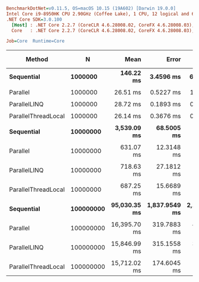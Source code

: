 ``` ini

BenchmarkDotNet=v0.11.5, OS=macOS 10.15 (19A602) [Darwin 19.0.0]
Intel Core i9-8950HK CPU 2.90GHz (Coffee Lake), 1 CPU, 12 logical and 6 physical cores
.NET Core SDK=3.0.100
  [Host] : .NET Core 2.2.7 (CoreCLR 4.6.28008.02, CoreFX 4.6.28008.03), 64bit RyuJIT
  Core   : .NET Core 2.2.7 (CoreCLR 4.6.28008.02, CoreFX 4.6.28008.03), 64bit RyuJIT

Job=Core  Runtime=Core  

```
|              Method |         N |         Mean |         Error |        StdDev | Ratio | Rank | Gen 0 | Gen 1 | Gen 2 | Allocated |
|-------------------- |---------- |-------------:|--------------:|--------------:|------:|-----:|------:|------:|------:|----------:|
|          **Sequential** |   **1000000** |    **146.22 ms** |     **3.4596 ms** |     **6.5823 ms** |  **1.00** |    **1** |     **-** |     **-** |     **-** |         **-** |
|                     |           |              |               |               |       |      |       |       |       |           |
|            Parallel |   1000000 |     26.51 ms |     0.5227 ms |     1.1584 ms |  1.00 |    1 |     - |     - |     - |    2160 B |
|                     |           |              |               |               |       |      |       |       |       |           |
|        ParallelLINQ |   1000000 |     28.72 ms |     0.1893 ms |     0.1678 ms |  1.00 |    1 |     - |     - |     - |    8904 B |
|                     |           |              |               |               |       |      |       |       |       |           |
| ParallelThreadLocal |   1000000 |     26.14 ms |     0.3676 ms |     0.3259 ms |  1.00 |    1 |     - |     - |     - |    2264 B |
|                     |           |              |               |               |       |      |       |       |       |           |
|          **Sequential** |  **10000000** |  **3,539.09 ms** |    **68.5005 ms** |    **76.1381 ms** |  **1.00** |    **1** |     **-** |     **-** |     **-** |         **-** |
|                     |           |              |               |               |       |      |       |       |       |           |
|            Parallel |  10000000 |    631.07 ms |    12.3148 ms |    21.2424 ms |  1.00 |    1 |     - |     - |     - |    2160 B |
|                     |           |              |               |               |       |      |       |       |       |           |
|        ParallelLINQ |  10000000 |    718.63 ms |    27.1812 ms |    80.1443 ms |  1.00 |    1 |     - |     - |     - |    8952 B |
|                     |           |              |               |               |       |      |       |       |       |           |
| ParallelThreadLocal |  10000000 |    687.25 ms |    15.6689 ms |    16.0908 ms |  1.00 |    1 |     - |     - |     - |    2264 B |
|                     |           |              |               |               |       |      |       |       |       |           |
|          **Sequential** | **100000000** | **95,030.35 ms** | **1,837.9549 ms** | **2,116.5917 ms** |  **1.00** |    **1** |     **-** |     **-** |     **-** |         **-** |
|                     |           |              |               |               |       |      |       |       |       |           |
|            Parallel | 100000000 | 16,395.70 ms |   319.7883 ms |   488.3505 ms |  1.00 |    1 |     - |     - |     - |    2160 B |
|                     |           |              |               |               |       |      |       |       |       |           |
|        ParallelLINQ | 100000000 | 15,846.99 ms |   315.1558 ms |   309.5251 ms |  1.00 |    1 |     - |     - |     - |    8952 B |
|                     |           |              |               |               |       |      |       |       |       |           |
| ParallelThreadLocal | 100000000 | 15,712.02 ms |   174.6045 ms |   145.8027 ms |  1.00 |    1 |     - |     - |     - |    2264 B |

